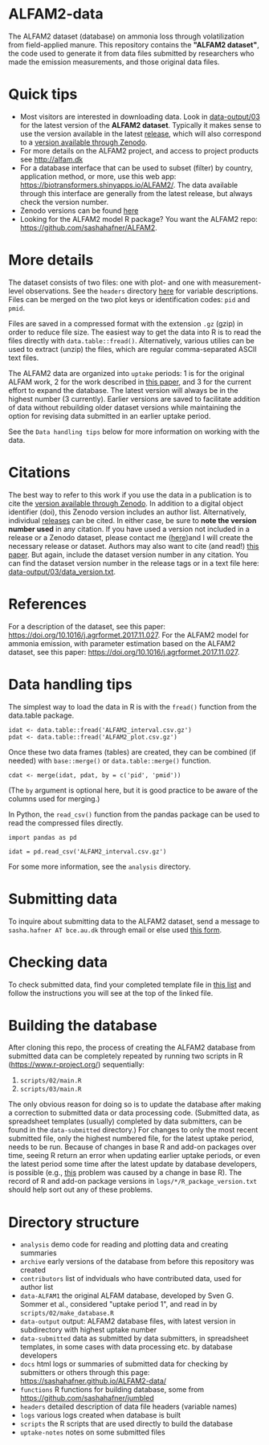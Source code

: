 # ALFAM2-data
The ALFAM2 dataset (database) on ammonia loss through volatilization from field-applied manure. This repository contains the **"ALFAM2 dataset"**, the code used to generate it from data files submitted by researchers who made the emission measurements, and those original data files. 

# Quick tips
* Most visitors are interested in downloading data. Look in [data-output/03](https://github.com/sashahafner/ALFAM2-data/tree/master/data-output/03) for the latest version of the **ALFAM2 dataset**. Typically it makes sense to use the version available in the latest [release](https://github.com/sashahafner/ALFAM2-data/releases), which will also correspond to a [version available through Zenodo](https://zenodo.org/search?page=1&size=20&q=alfam2). 
* For more details on the ALFAM2 project, and access to project products see <http://alfam.dk>
* For a database interface that can be used to subset (filter) by country, application method, or more, use this web app: <https://biotransformers.shinyapps.io/ALFAM2/>. The data available through this interface are generally from the latest release, but always check the version number. 
* Zenodo versions can be found [here](https://zenodo.org/search?page=1&size=20&q=alfam2)
* Looking for the ALFAM2 model R package? You want the ALFAM2 repo: <https://github.com/sashahafner/ALFAM2>.


# More details
The dataset consists of two files: one with plot- and one with measurement-level observations.
See the `headers` directory [here](https://github.com/sashahafner/ALFAM2-data/tree/master/headers) for variable descriptions.
Files can be merged on the two plot keys or identification codes: `pid` and `pmid`.

Files are saved in a compressed format with the extension `.gz` (gzip) in order to reduce file size.
The easiest way to get the data into R is to read the files directly with `data.table::fread()`.
Alternatively, various utilies can be used to extract (unzip) the files, which are regular comma-separated ASCII text files.

The ALFAM2 data are organized into `uptake` periods: 1 is for the original ALFAM work, 2 for the work described in [this paper](https://doi.org/10.1016/j.agrformet.2017.11.027), and 3 for the current effort to expand the database.
The latest version will always be in the highest number (3 currently).
Earlier versions are saved to facilitate addition of data without rebuilding older dataset versions while maintaining the option for revising data submitted in an earlier uptake period.

See the `Data handling tips` below for more information on working with the data.

# Citations
The best way to refer to this work if you use the data in a publication is to cite the [version available through Zenodo](https://zenodo.org/search?page=1&size=20&q=alfam2).
In addition to a digital object identifier (doi), this Zenodo version includes an author list.
Alternatively, individual [releases](https://github.com/sashahafner/ALFAM2-data/releases) can be cited.
In either case, be sure to **note the version number used** in any citation.
If you have used a version not included in a release or a Zenodo dataset, please contact me ([here](https://au.dk/sasha.hafner@bce.au.dk))and I will create the necessary release or dataset.
Authors may also want to cite (and read!) [this paper](https://doi.org/10.1016/j.agrformet.2017.11.027).
But again, include the dataset version number in any citation.
You can find the dataset version number in the release tags or in a text file here: [data-output/03/data_version.txt](https://github.com/sashahafner/ALFAM2-data/tree/master/data-output/03/data_version.txt).

# References
For a description of the dataset, see this paper: <https://doi.org/10.1016/j.agrformet.2017.11.027>. For the ALFAM2 model for ammonia emission, with parameter estimation based on the ALFAM2 dataset, see this paper: <https://doi.org/10.1016/j.agrformet.2017.11.027>. 

# Data handling tips
The simplest way to load the data in R is with the `fread()` function from the data.table package.

```
idat <- data.table::fread('ALFAM2_interval.csv.gz')
pdat <- data.table::fread('ALFAM2_plot.csv.gz')
```

Once these two data frames (tables) are created, they can be combined (if needed) with `base::merge()` or `data.table::merge()` function.

```
cdat <- merge(idat, pdat, by = c('pid', 'pmid'))
```

(The `by` argument is optional here, but it is good practice to be aware of the columns used for merging.)

In Python, the `read_csv()` function from the pandas package can be used to read the compressed files directly.

```
import pandas as pd

idat = pd.read_csv('ALFAM2_interval.csv.gz')
```

For some more information, see the `analysis` directory.

# Submitting data
To inquire about submitting data to the ALFAM2 dataset, send a message to `sasha.hafner AT bce.au.dk` through email or else used [this form](https://sites.google.com/hafnerconsulting.com/hafnerconsulting/contact?authuser=0).

# Checking data
To check submitted data, find your completed template file in [this list](https://sashahafner.github.io/ALFAM2-data/) and follow the instructions you will see at the top of the linked file.

# Building the database
After cloning this repo, the process of creating the ALFAM2 database from submitted data can be completely repeated by running two scripts in R (<https://www.r-project.org/>) sequentially:

1. `scripts/02/main.R`
2. `scripts/03/main.R`

The only obvious reason for doing so is to update the database after making a correction to submitted data or data processing code.
(Submitted data, as spreadsheet templates (usually) completed by data submitters, can be found in the `data-submitted` directory.)
For changes to only the most recent submitted file, only the highest numbered file, for the latest uptake period, needs to be run.
Because of changes in base R and add-on packages over time, seeing R return an error when updating earlier uptake periods, or even the latest period some time after the latest update by database developers, is possible (e.g., [this](https://github.com/sashahafner/ALFAM2-data/issues/45) problem was caused by a change in base R).
The record of R and add-on package versions in `logs/*/R_package_version.txt` should help sort out any of these problems.

# Directory structure

* `analysis` demo code for reading and plotting data and creating summaries
* `archive` early versions of the database from before this repository was created
* `contributors` list of indviduals who have contributed data, used for author list
* `data-ALFAM1` the original ALFAM database, developed by Sven G. Sommer et al., considered "uptake period 1", and read in by `scripts/02/make_database.R`
* `data-output` output: ALFAM2 database files, with latest version in subdirectory with highest uptake number
* `data-submitted` data as submitted by data submitters, in spreadsheet templates, in some cases with data processing etc. by database developers
* `docs` html logs or summaries of submitted data for checking by submitters or others through this page: <https://sashahafner.github.io/ALFAM2-data/>
* `functions` R functions for building database, some from <https://github.com/sashahafner/jumbled>
* `headers` detailed description of data file headers (variable names)
* `logs` various logs created when database is built
* `scripts` the R scripts that are used directly to build the database
* `uptake-notes` notes on some submitted files

